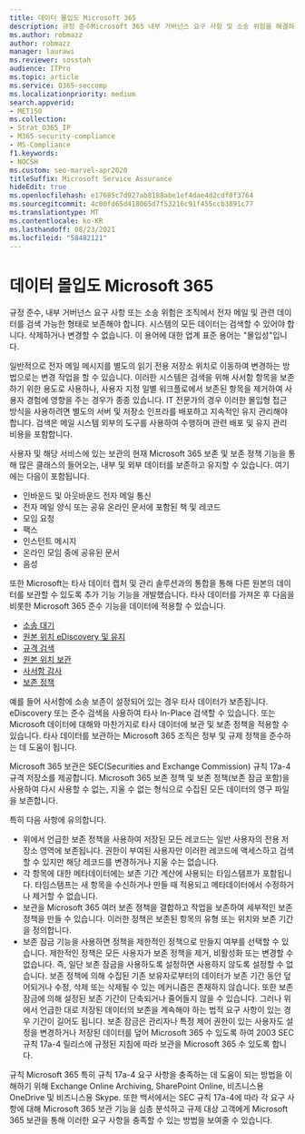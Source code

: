 ```yaml
---
title: 데이터 몰입도 Microsoft 365
description: 규정 준수Microsoft 365 내부 거버넌스 요구 사항 및 소송 위험을 해결하기 위해 검색 가능한 형태로 데이터를 보존하는 방법을 확인합니다.
ms.author: robmazz
author: robmazz
manager: laurawi
ms.reviewer: sosstah
audience: ITPro
ms.topic: article
ms.service: O365-seccomp
ms.localizationpriority: medium
search.appverid:
- MET150
ms.collection:
- Strat_O365_IP
- M365-security-compliance
- MS-Compliance
f1.keywords:
- NOCSH
ms.custom: seo-marvel-apr2020
titleSuffix: Microsoft Service Assurance
hideEdit: true
ms.openlocfilehash: e17685c7d927ab8188abe1ef4dae4d2cdf0f3764
ms.sourcegitcommit: 4c00fd65d418065d7f53216c91f455ccb3891c77
ms.translationtype: MT
ms.contentlocale: ko-KR
ms.lasthandoff: 08/23/2021
ms.locfileid: "58482121"
---
```

# <a name="data-immutability-in-microsoft-365"></a>데이터 몰입도 Microsoft 365

규정 준수, 내부 거버넌스 요구 사항 또는 소송 위험은 조직에서 전자 메일 및 관련 데이터를 검색 가능한 형태로 보존해야 합니다. 시스템의 모든 데이터는 검색할 수 있어야 합니다. 삭제하거나 변경할 수 없습니다. 이 용어에 대한 업계 표준 용어는 "몰입성"입니다.

일반적으로 전자 메일 메시지를 별도의 읽기 전용 저장소 위치로 이동하여 변경하는 방법으로는 변경 작업을 할 수 있습니다. 이러한 시스템은 검색을 위해 사서함 항목을 보존하기 위한 용도로 사용하나, 사용자 지정 일별 워크플로에서 보존된 항목을 제거하여 사용자 경험에 영향을 주는 경우가 종종 있습니다. IT 전문가의 경우 이러한 몰입형 접근 방식을 사용하려면 별도의 서버 및 저장소 인프라를 배포하고 지속적인 유지 관리해야 합니다. 검색은 메일 시스템 외부의 도구를 사용하여 수행하며 관련 배포 및 유지 관리 비용을 포함합니다.

사용자 및 해당 서비스에 있는 보관의 현재 Microsoft 365 보존 및 보존 정책 기능을 통해 많은 클래스의 들어오는, 내부 및 외부 데이터를 보존하고 유지할 수 있습니다. 여기에는 다음이 포함됩니다.

- 인바운드 및 아웃바운드 전자 메일 통신
- 전자 메일 양식 또는 공유 온라인 문서에 포함된 책 및 레코드
- 모임 요청
- 팩스
- 인스턴트 메시지
- 온라인 모임 중에 공유된 문서
- 음성

또한 Microsoft는 타사 데이터 캡처 및 [](https://support.office.com/article/Archiving-third-party-data-in-Office-365-0ce338d5-3666-4a18-86ab-c6910ff408cc) 관리 솔루션과의 통합을 통해 다른 원본의 데이터를 보관할 수 있도록 추가 기능 기능을 개발했습니다. 타사 데이터를 가져온 후 다음을 비롯한 Microsoft 365 준수 기능을 데이터에 적용할 수 있습니다.

- [소송 대기](/microsoft-365/compliance/create-a-litigation-hold)
- [원본 위치 eDiscovery 및 유지](/microsoft-365/compliance/manage-legal-investigations)
- [규격 검색](/microsoft-365/compliance/search-for-content)
- [원본 위치 보관](/microsoft-365/compliance/enable-archive-mailboxes)
- [사서함 감사](/microsoft-365/compliance/enable-mailbox-auditing)
- [보존 정책](/microsoft-365/compliance/retention-policies)

예를 들어 사서함에 소송 보존이 설정되어 있는 경우 타사 데이터가 보존됩니다. eDiscovery 또는 준수 검색을 사용하여 타사 In-Place 검색할 수 있습니다. 또는 Microsoft 데이터에 대해와 마찬가지로 타사 데이터에 보관 및 보존 정책을 적용할 수 있습니다. 타사 데이터를 보관하는 Microsoft 365 조직은 정부 및 규제 정책을 준수하는 데 도움이 됩니다.

Microsoft 365 보관은 SEC(Securities and Exchange Commission) 규칙 17a-4 규격 저장소를 제공합니다. Microsoft 365 보존 정책 및 보존 정책(보존 잠금 포함)을 사용하여 다시 사용할 수 없는, 지울 수 없는 형식으로 수집된 모든 데이터의 영구 파일을 보존합니다.

특히 다음 사항에 유의합니다.

- 위에서 언급한 보존 정책을 사용하여 저장된 모든 레코드는 일반 사용자의 전용 저장소 영역에 보존됩니다. 권한이 부여된 사용자만 이러한 레코드에 액세스하고 검색할 수 있지만 해당 레코드를 변경하거나 지울 수는 없습니다.
- 각 항목에 대한 메타데이터에는 보존 기간 계산에 사용되는 타임스탬프가 포함됩니다. 타임스탬프는 새 항목을 수신하거나 만들 때 적용되고 메타데이터에서 수정하거나 제거할 수 없습니다.
- 보관을 Microsoft 365 여러 보존 정책을 결합하고 작업을 보존하여 세부적인 보존 정책을 만들 수 있습니다. 이러한 정책은 보존된 항목의 유형 또는 위치와 보존 기간을 정의합니다.
- 보존 잠금 기능을 사용하면 정책을 제한적인 정책으로 만들지 여부를 선택할 수 있습니다. 제한적인 정책은 모든 사용자가 보존 정책을 제거, 비활성화 또는 변경할 수 없습니다. 즉, 일단 보존 잠금을 사용하도록 설정하면 사용하지 않도록 설정할 수 없습니다. 보존 정책에 의해 수집된 기존 보유자로부터의 데이터가 보존 기간 동안 덮어되거나 수정, 삭제 또는 삭제될 수 있는 메커니즘은 존재하지 않습니다. 또한 보존 잠금에 의해 설정된 보존 기간이 단축되거나 줄어들지 않을 수 있습니다. 그러나 위에서 언급한 대로 저장된 데이터의 보존을 계속해야 하는 법적 요구 사항이 있는 경우 기간이 길어도 됩니다. 보존 잠금은 관리자나 특정 제어 권한이 있는 사용자도 설정을 변경하거나 저장된 데이터를 덮어 Microsoft 365 수 있도록 하여 2003 SEC 규칙 17a-4 릴리스에 규정된 지침에 따라 보관을 Microsoft 365 수 있도록 합니다.

규칙 Microsoft 365 특히 규칙 17a-4 요구 사항을 충족하는 데 도움이 되는 방법을 이해하기 위해 Exchange Online Archiving, SharePoint Online, 비즈니스용 OneDrive 및 비즈니스용 Skype. [](https://www.microsoft.com/microsoft-365/blog/wp-content/uploads/2015/11/Microsoft-EOA-White-Paper.pdf) 또한 백서에서는 SEC 규칙 17a-4에 따라 각 요구 사항에 대해 Microsoft 365 보관 기능을 심층 분석하고 규제 대상 고객에게 Microsoft 365 보관을 통해 이러한 요구 사항을 충족할 수 있는 방법을 보여줄 수 있습니다.
